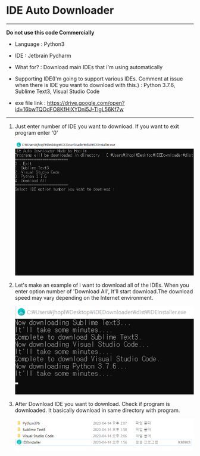 IDE Auto Downloader
===
***
**Do not use this code Commercially**

- Language : Python3

- IDE : Jetbrain Pycharm

- What for? : Download main IDEs that i'm using automatically

- Supporting IDE(I'm going to support various IDEs. Comment at issue when there is IDE you want to download with this.) : Python 3.7.6, Sublime Text3, Visual Studio Code

- exe file link : https://drive.google.com/open?id=16bwTQOdFO8KfHlXYDni5J-TlgL56Kf7w
***

1. Just enter number of IDE you want to download. If you want to exit program enter '0'

    ![img](img/1.PNG)

2. Let's make an example of i want to download all of the IDEs. When you enter option number of 'Download All', It'll start download.The download speed may vary depending on the Internet environment.

    ![img](img/2.PNG)

3. After Download IDE you want to download. Check if program is downloaded. It basically download in same directory with program.

    ![img](img/3.PNG)
